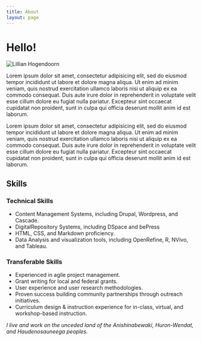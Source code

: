 ```yaml
---
title: About
layout: page
---
```

# Hello!

<img src="https://uc59f4a15c104dbe4f8c264c9fe8.previews.dropboxusercontent.com/p/thumb/AAT7f7M6CDIFByBogSp8xUi_s1DyR72mhWkoySpbkmnGyJTeTaDgfxyn4UcSgL8CAgvmE6TsgLWqW_61j9VKnr32nS2QeIMlajr1d40KSqj-W0NBNqFrpnl91zZhrK02V4_HTofq0kUvPHtIYMz-AElSZNPE8MjUOi512zod3iJd47wauF3gnBZI-Uz40EDkr7Lb_Lxe8QNpax_Vpo3hl_zLYd_YHtNmzgXP8ratYP6dg4yoMb6p1NXbndq9bGzhUEGPuyZZA1upN76gMp5ZEqpKavx5V35XLbPjf-j91bFr3g/p.jpeg?size=2048x1536&size_mode=3" alt="Lillian Hogendoorn" >

<p>Lorem ipsum dolor sit amet, consectetur adipisicing elit, sed do eiusmod
tempor incididunt ut labore et dolore magna aliqua. Ut enim ad minim veniam,
quis nostrud exercitation ullamco laboris nisi ut aliquip ex ea commodo
consequat. Duis aute irure dolor in reprehenderit in voluptate velit esse
cillum dolore eu fugiat nulla pariatur. Excepteur sint occaecat cupidatat non
proident, sunt in culpa qui officia deserunt mollit anim id est laborum.</p>

<p>Lorem ipsum dolor sit amet, consectetur adipisicing elit, sed do eiusmod
tempor incididunt ut labore et dolore magna aliqua. Ut enim ad minim veniam,
quis nostrud exercitation ullamco laboris nisi ut aliquip ex ea commodo
consequat. Duis aute irure dolor in reprehenderit in voluptate velit esse
cillum dolore eu fugiat nulla pariatur. Excepteur sint occaecat cupidatat non
proident, sunt in culpa qui officia deserunt mollit anim id est laborum.</p>

## Skills
### Technical Skills
* Content Management Systems, including Drupal, Wordpress, and Cascade.
* DigitalRepository Systems, including DSpace and bePress 
* HTML, CSS, and Markdown proficiency.
* Data Analysis and visualization tools, including OpenRefine, R, NVivo, and Tableau.

### Transferable Skills
* Experienced in agile project management.
* Grant writing for local and federal grants.  
* User experience and user research methodologies.
* Proven success building community partnerships through outreach initiatives.
* Curriculum design & instruction experience for in-class, virtual, and workshop-based instruction. 

*I live and work on the unceded land of the Anishinabewaki, Huron-Wendat, and Haudenosauneega peoples.*
